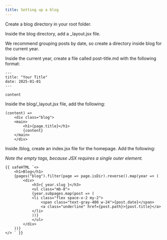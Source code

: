 ```yaml
---
title: Setting up a blog
---
```


Create a blog directory in your root folder.

Inside the blog directory, add a _layout.jsx file.

We recommend grouping posts by date, so create a directory inside blog for the current year.

Inside the current year, create a file called post-title.md with the following format:


```
---
title: "Your Title"
date: 2025-01-01
---

content
```


	
Inside the blog/_layout.jsx file, add the following:

```
(content) =>
    <div class="blog">
    <main>
        <h1>{page.title}</h1>
        {content}
    </main>
    </div>
```
	
Inside /blog, create an index.jsx file for the homepage. Add the following:

*Note the empty tags, because JSX requires a single outer element.*

```
{{ safeHTML `<>
	<h1>Blog</h1>
	{pages("blog").filter(page => page.isDir).reverse().map(year => (
		<div>
			<h3>{ year.slug }</h3>
			<ul class="mb-8">
			{year.subpages.map(post => (
			<li class="flex space-x-2 my-2">
				<span class="text-gray-400 w-24">{post.date}</span>
				<a class="underline" href={post.path}>{post.title}</a>
			</li>
			))}
			</ul>
		</div>
	))}
</> ` }}
```